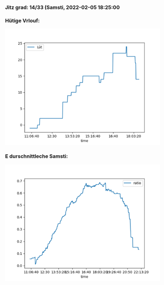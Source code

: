 ### Jitz grad: 14/33 (Samsti, 2022-02-05 18:25:00

### Hütige Vrlouf:
![Graph](Today.png)

### E durschnittleche Samsti:
![Graph](Samsti.png)